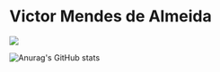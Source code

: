 # Victor Mendes de Almeida

<img src="https://blog.evoe.cc/wp-content/uploads/2020/04/numbers2.gif">

![Anurag's GitHub stats](https://github-readme-stats.vercel.app/api?username=mendeslife&show_icons=true&theme=merko)



